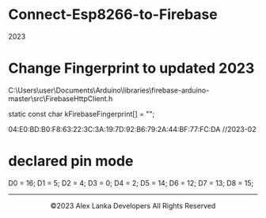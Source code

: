 # Connect-Esp8266-to-Firebase
2023

# Change Fingerprint to updated 2023

C:\Users\user\Documents\Arduino\libraries\firebase-arduino-master\src\FirebaseHttpClient.h

static const char kFirebaseFingerprint[] = "";

04:E0:BD:B0:F8:63:22:3C:3A:19:7D:92:B6:79:2A:44:BF:77:FC:DA //2023-02

# declared pin mode

D0 = 16;
D1 = 5;
D2   = 4;
D3   = 0;
D4   = 2;
D5   = 14;
D6   = 12;
D7   = 13;
D8   = 15;

<hr>

<center>©2023 Alex Lanka Developers All Rights Reserved</center >
